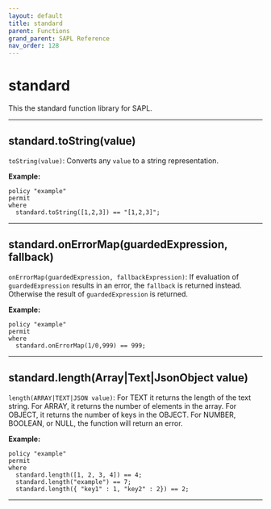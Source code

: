 ```yaml
---
layout: default
title: standard
parent: Functions
grand_parent: SAPL Reference
nav_order: 128
---
```

# standard

This the standard function library for SAPL.



---

## standard.toString(value)

```toString(value)```: Converts any ```value``` to a string representation.


**Example:**
```sapl
policy "example"
permit
where
  standard.toString([1,2,3]) == "[1,2,3]";
```


---

## standard.onErrorMap(guardedExpression, fallback)

```onErrorMap(guardedExpression, fallbackExpression)```: If evaluation of ```guardedExpression``` results in an error,
the ```fallback``` is returned instead. Otherwise the result of ```guardedExpression``` is returned.

**Example:**
```sapl
policy "example"
permit
where
  standard.onErrorMap(1/0,999) == 999;
```


---

## standard.length(Array|Text|JsonObject value)

```length(ARRAY|TEXT|JSON value)```: For TEXT it returns the length of the text string.
For ARRAY, it returns the number of elements in the array.
For OBJECT, it returns the number of keys in the OBJECT.
For NUMBER, BOOLEAN, or NULL, the function will return an error.

**Example:**
```sapl
policy "example"
permit
where
  standard.length([1, 2, 3, 4]) == 4;
  standard.length("example") == 7;
  standard.length({ "key1" : 1, "key2" : 2}) == 2;
```


---

